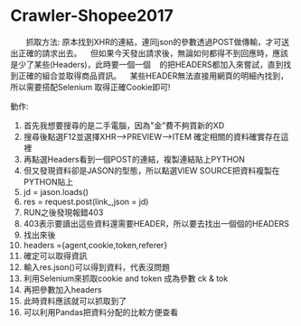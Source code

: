 # Crawler-Shopee2017
    
    抓取方法: 原本找到XHR的連結，連同json的參數透過POST做傳輸，才可送出正確的請求出去。
    但如果今天發出請求後，無論如何都得不到回應時，應該是少了某些(Headers)，此時要一個一個
    的把HEADERS都加入來嘗試，直到找到正確的組合並取得商品資訊。
    某些HEADER無法直接用網頁的明細內找到，所以需要搭配Selenium 取得正確Cookie即可!

動作:
1. 首先我想要搜尋的是二手電腦，因為"金"費不夠買新的XD
2. 搜尋後點選F12並選擇XHR-->PREVIEW-->ITEM 確定相關的資料確實存在這裡
3. 再點選Headers看到一個POST的連結，複製連結貼上PYTHON
4. 但又發現資料卻是JASON的型態，所以點選VIEW SOURCE把資料複製在PYTHON貼上
5. jd = jason.loads()
6. res = request.post(link_,json = jd)
7. RUN之後發現報錯403
8. 403表示要讀出這些資料還需要HEADER，所以要去找出一個個的HEADERS
9. 找出來後
10. headers ={agent,cookie,token,referer}
11. 確定可以取得資訊
12. 輸入res.json()可以得到資料，代表沒問題
13. 利用Selenium來抓取cookie and token 成為參數 ck & tok
14. 再把參數加入headers
15. 此時資料應該就可以抓取到了
16. 可以利用Pandas把資料分配的比較方便查看
